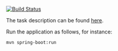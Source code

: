 [![Build Status](https://github.com/antivoland/jet-test/workflows/build/badge.svg)](https://github.com/antivoland/jet-test/actions/workflows/build.yml)

The task description can be found [here](TASK.md).

Run the application as follows, for instance:

```shell
mvn spring-boot:run
```